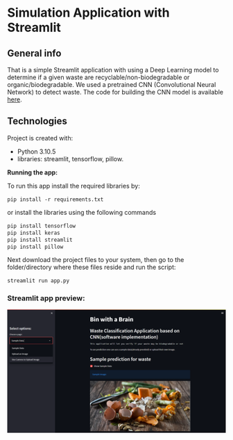 # Simulation Application with Streamlit

## General info

That is a simple Streamlit application with using a Deep Learning model to determine if a given waste are recyclable/non-biodegradable or organic/biodegradable. 
We used a pretrained CNN (Convolutional Neural Network) to detect waste. The code for building the CNN model is available [here](https://github.com/nightKnight112/Bin_with_a_Brain/blob/main/Model_p_final.ipynb).


## Technologies
Project is created with:

* Python 3.10.5
* libraries: streamlit, tensorflow, pillow.

**Running the app:**

To run this app install the required libraries by: 
```
pip install -r requirements.txt
```
or install the libraries using the following commands
```
pip install tensorflow
pip install keras
pip install streamlit
pip install pillow
```
Next download the project files to your system, then go to the folder/directory where these files reside and run the script:
```
streamlit run app.py
```


### Streamlit app preview:

![Streamlit app view](streamlit_app.PNG)